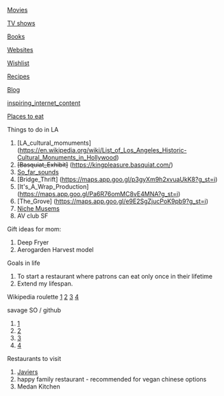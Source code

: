 [Movies](movies.md)
 
[TV shows](tv.md)

[Books](books.md)

[Websites](websites.md)

[Wishlist](wishlist.md)

[Recipes](recipes.md)

[Blog](blog.md)

[inspiring_internet_content](text_memes.md)

[Places to eat](places2eat.md)

Things to do in LA

1. [LA_cultural_momuments] (https://en.wikipedia.org/wiki/List_of_Los_Angeles_Historic-Cultural_Monuments_in_Hollywood)
2. ~~[Basquiat_Exhibit]~~ (https://kingpleasure.basquiat.com/)
3. [So_far_sounds](https://www.sofarsounds.com/)
4. [Bridge_Thrift] (https://maps.app.goo.gl/p3gyXm9h2xvuaUkK8?g_st=i)
5. [It's_A_Wrap_Production] (https://maps.app.goo.gl/Pa6R76omMC8vE4MNA?g_st=i)
6. [The_Grove] (https://maps.app.goo.gl/e9E2SgZjucPoK9pb9?g_st=i)
7. [Niche Musems](https://www.niche-museums.com/)
8. AV club SF

Gift ideas for mom:
1. Deep Fryer
2. Aerogarden Harvest model

Goals in life
1. To start a restaurant where patrons can eat only once in their lifetime
2. Extend my lifespan.

Wikipedia roulette
[1](https://en.wikipedia.org/wiki/Freedom_pineapples) [2](https://en.wikipedia.org/wiki/Jefferson_Davis) [3](https://en.wikipedia.org/wiki/Persi_Diaconis) [4](https://en.wikipedia.org/wiki/E._J._Perry)
 
savage SO / github
1. [1](https://datascience.stackexchange.com/questions/34382/can-cosine-similarity-be-applied-to-multidimensional-matrices)
2. [2](https://github.com/pytorch/pytorch/issues/30664#issuecomment-561369214)
3. [3](https://github.com/pytorch/pytorch/issues/8976#issuecomment-400923172)
4. [4](https://discussions.apple.com/thread/8450226)

Restaurants to visit 
1. [Javiers](https://www.javiers-cantina.com/newport-beach#menu=vegetarian-and-vegan)
2. happy family restaurant - recommended for vegan chinese options
3. Medan Kitchen


<!-- 6. The fox apologist to the tree and took its fruits about 8 or 10 times. the tree asks why you spologist  -->

<!-- 8. People ask me what my hobbies are: I take the time to catalog old photos from my family on facebook, spend ambl -->

<!-- 8. An old sailor was narrating a story to children. He told them the story of Howie and Hughs, two men who were best friends but whose friendship ceased.  -->

<!-- 7. An industrialist criticizing the government should not make the headlines: Naushad Forbes.  -->



<!-- Here is a table

Year | Award | Category
-----|-------|--------
2014 | Emmy  | Won Outstanding Lead Actor in a miniseries or a movie
2015 | BAFTA | Nominated for Best Leading Actor for Sherlock
2014 | Satellite | Won Best Actor miniseries or television film
-->

<!-- Things I want to smash under liquid nitrogen
1. Smashed potatoes
2. Brain tissue
3. a soda can -->
